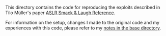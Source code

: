 This directory contains the code for reproducing the exploits described in Tilo Müller's paper [ASLR Smack & Laugh Reference](https://api.semanticscholar.org/CorpusID:16401261).

For information on the setup, changes I made to the original code and my experiences with this code, please refer to my [notes in the base directory](../NOTES.md).
